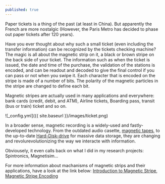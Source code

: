 ```yaml
---
published: true
---
```


Paper tickets is a thing of the past (at least in China). But apparently the French are more nostalgic (However, the Paris Metro has decided to phase out paper tickets after 120 years). 

Have you ever thought about why such a small ticket (even including the transfer information) can be recognized by the tickets checking machine? The magic is all about the magnetic strip on it, a black or brown stripe on the back side of your ticket. The information such as when the ticket is issued, the date and time of the purchase, the validation of the stations is encoded, and can be readout and decoded to give the final control if you can pass or not when you swipe it. Each character that is encoded on the stripe is made of a number of bits. The polarity of the magnetic particles in the stripe are changed to define each bit. 

Magnetic stripes are actually used in many applications and everywhere: bank cards (credit, debit, and ATM), Airline tickets, Boarding pass, transit (bus or train) ticket and so on.

![_config.yml]({{ site.baseurl }}/images/ticket.png)

In a broader sense, magnetic recording is a widely-used and fastly-developed technology. From the outdated audio casette, [magnetic tapes](https://en.wikipedia.org/wiki/Magnetic_tape), to the up-to-date [Hard-Disk-drive](https://en.wikipedia.org/wiki/Hard_disk_drive) for massive data storage, they are changing and revolurevolutionizing the way we interacte with information. 

Obviousely, it even calls back on what I did in my research projects: Spintronics, Magnetisim...


For more information about machanisms of magnetic strips and their applications, have a look at the link below:
[Introduction to Magnetic Stripe](http://www.hightechaid.com/tech/card/intro_ms.htm),
[Magnetic Stripe Encoding](https://www.alphacard.com/learning-center/printer-technology-and-options/encoding-options/magnetic-stripe-encoding/#:~:text=Magnetic%20stripes%20are%20a%20popular,translated%20into%20a%20usable%20format.)
